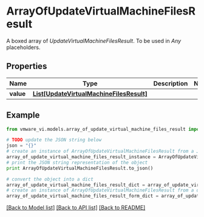 # ArrayOfUpdateVirtualMachineFilesResult

A boxed array of *UpdateVirtualMachineFilesResult*. To be used in *Any* placeholders. 

## Properties
Name | Type | Description | Notes
------------ | ------------- | ------------- | -------------
**value** | [**List[UpdateVirtualMachineFilesResult]**](UpdateVirtualMachineFilesResult.md) |  | 

## Example

```python
from vmware_vi.models.array_of_update_virtual_machine_files_result import ArrayOfUpdateVirtualMachineFilesResult

# TODO update the JSON string below
json = "{}"
# create an instance of ArrayOfUpdateVirtualMachineFilesResult from a JSON string
array_of_update_virtual_machine_files_result_instance = ArrayOfUpdateVirtualMachineFilesResult.from_json(json)
# print the JSON string representation of the object
print ArrayOfUpdateVirtualMachineFilesResult.to_json()

# convert the object into a dict
array_of_update_virtual_machine_files_result_dict = array_of_update_virtual_machine_files_result_instance.to_dict()
# create an instance of ArrayOfUpdateVirtualMachineFilesResult from a dict
array_of_update_virtual_machine_files_result_form_dict = array_of_update_virtual_machine_files_result.from_dict(array_of_update_virtual_machine_files_result_dict)
```
[[Back to Model list]](../README.md#documentation-for-models) [[Back to API list]](../README.md#documentation-for-api-endpoints) [[Back to README]](../README.md)


